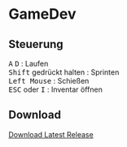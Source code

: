 # GameDev

## Steuerung
<kbd>A</kbd> <kbd>D</kbd> : Laufen  
<kbd>Shift</kbd> gedrückt halten : Sprinten  
<kbd>Left Mouse</kbd> : Schießen  
<kbd>ESC</kbd> oder <kbd>I</kbd> : Inventar öffnen  

## Download

[Download Latest Release](https://github.com/SebastianKnabe/GameDev/releases/download/0.1.0/build.zip)
